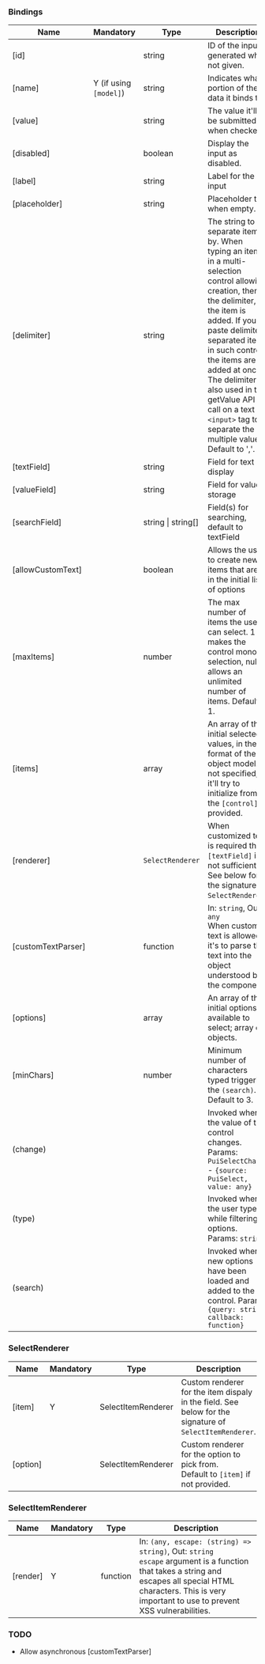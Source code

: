 ### Bindings
Name      | Mandatory | Type        | Description
--------- | --------- | ----------- | -----------
[id] | | string | ID of the input, generated when not given.
[name] | Y (if using `[model]`) | string | Indicates what portion of the data it binds to.
[value] | | string | The value it'll be submitted as when checked.
[disabled] | | boolean | Display the input as disabled.
[label] |  | string | Label for the input
[placeholder] |  | string | Placeholder text when empty.
[delimiter] | | string | The string to separate items by. When typing an item in a multi-selection control allowing creation, then the delimiter, the item is added. If you paste delimiter-separated items in such control, the items are added at once. The delimiter is also used in the getValue API call on a text `<input>` tag to separate the multiple values. Default to ','.
[textField] | | string | Field for text display
[valueField] | | string | Field for value storage
[searchField] | | string &#124; string[] | Field(s) for searching, default to textField
[allowCustomText] | | boolean | Allows the user to create new items that aren't in the initial list of options
[maxItems] | | number | The max number of items the user can select. 1 makes the control mono-selection, null allows an unlimited number of items. Default to 1.
[items] | | array | An array of the initial selected values, in the format of the object model. If not specified, it'll try to initialize from the `[control]` if provided.
[renderer] | | `SelectRenderer` | When customized text is required that `[textField]` is not sufficient. See below for the signature of `SelectRenderer`.
[customTextParser] | | function | In: `string`, Out: `any`<br/>When custom text is allowed, it's to parse the text into the object understood by the component.
[options] | | array | An array of the initial options available to select; array of objects.
[minChars] | | number | Minimum number of characters typed triggering the `(search)`. Default to 3.
(change) | | | Invoked when the value of the control changes.<br/>Params: `PuiSelectChange` - `{source: PuiSelect, value: any}`
(type) | | | Invoked when the user types while filtering options. Params: `string`
(search) | | | Invoked when new options have been loaded and added to the control. Params: `{query: string, callback: function}`

### SelectRenderer
Name      | Mandatory | Type        | Description
--------- | --------- | ----------- | -----------
[item] | Y | SelectItemRenderer | Custom renderer for the item dispaly in the field. See below for the signature of `SelectItemRenderer`.
[option] | | SelectItemRenderer | Custom renderer for the option to pick from.<br/>Default to `[item]` if not provided.

### SelectItemRenderer
Name      | Mandatory | Type        | Description
--------- | --------- | ----------- | -----------
[render] | Y | function | In: `(any, escape: (string) => string)`, Out: `string`<br/>`escape` argument is a function that takes a string and escapes all special HTML characters. This is very important to use to prevent XSS vulnerabilities.

### TODO
- Allow asynchronous [customTextParser]
